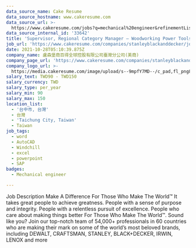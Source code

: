 ```yaml
---
data_source_name: Cake Resume
data_source_hostname: www.cakeresume.com
data_source_url: >-
  https://www.cakeresume.com/jobs?q=mechanical%20engineer&refinementList%5Blang_name%5D%5B0%5D=English&refinementList%5Bsalary_type%5D=per_year&range%5Bsalary_range%5D%5Bmin%5D=1000000&page=3
data_source_internal_id: '33642'
title: 'Supervisor, Regional Category Manager – Woodworking Power Tools'
job_url: 'https://www.cakeresume.com/companies/stanleyblackanddecker/jobs/7a1861'
date: 2021-10-28T05:10:39.875Z
company_name: 盧森堡商百得全球控股有限公司臺灣分公司(美商)
company_page_url: 'https://www.cakeresume.com/companies/stanleyblackanddecker'
company_logo_url: >-
  https://media.cakeresume.com/image/upload/s--9mpfY7MD--/c_pad,fl_png8,h_200,w_200/v1635397335/q6f9tnmgau3fztuyvxa6.png
salary_text: TWD90 - TWD150
salary_currency: TWD
salary_type: per_year
salary_min: 90
salary_max: 150
location_list:
  - '台中市, 台灣'
  - 台灣
  - 'Taichung City, Taiwan'
  - Taiwan
job_tags:
  - word
  - AutoCAD
  - Windchill
  - excel
  - powerpoint
  - SAP
badges:
  - Mechanical engineer

---
```


Job Description Make A Difference For Those Who Make The World™ It takes great people to achieve greatness. People with a sense of purpose and integrity. People with a relentless pursuit of excellence. People who care about making things better For Those Who Make The World™. Sound like you? Join our top-notch team of 54,000+ professionals in 60 countries who are making their mark on some of the world’s most beloved brands, including DEWALT, CRAFTSMAN, STANLEY, BLACK+DECKER, IRWIN, LENOX and more